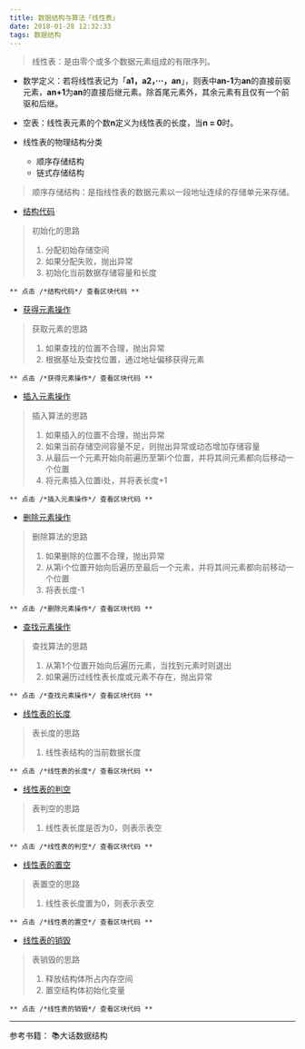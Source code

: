 ```yaml
---
title: 数据结构与算法「线性表」
date: 2018-01-28 12:32:33
tags: 数据结构
---
```


> 线性表：是由零个或多个数据元素组成的有限序列。
* 数学定义：若将线性表记为「**a1，a2，···，an**」，则表中**an-1**为**an**的直接前驱元素，**an+1**为**an**的直接后继元素。除首尾元素外，其余元素有且仅有一个前驱和后继。
* 空表：线性表元素的个数**n**定义为线性表的长度，当**n = 0**时。

* 线性表的物理结构分类
	- 顺序存储结构
	- 链式存储结构

> 顺序存储结构：是指线性表的数据元素以一段地址连续的存储单元来存储。

* [结构代码]()
> 初始化的思路
>1. 分配初始存储空间
>2. 如果分配失败，抛出异常
>3. 初始化当前数据存储容量和长度

```objc
** 点击 /*结构代码*/ 查看区块代码 **
```

* [获得元素操作]()
> 获取元素的思路
>1. 如果查找的位置不合理，抛出异常
>2. 根据基址及查找位置，通过地址偏移获得元素

```objc
** 点击 /*获得元素操作*/ 查看区块代码 **
```

* [插入元素操作]()
> 插入算法的思路
>1. 如果插入的位置不合理，抛出异常
>2. 如果当前存储空间容量不足，则抛出异常或动态增加存储容量
>3. 从最后一个元素开始向前遍历至第i个位置，并将其间元素都向后移动一个位置
>4. 将元素插入位置i处，并将表长度+1

```objc
** 点击 /*插入元素操作*/ 查看区块代码 **
```

* [删除元素操作]()
> 删除算法的思路
>1. 如果删除的位置不合理，抛出异常
>2. 从第i个位置开始向后遍历至最后一个元素，并将其间元素都向前移动一个位置
>3. 将表长度-1

```objc
** 点击 /*删除元素操作*/ 查看区块代码 **
```

* [查找元素操作]()
> 查找算法的思路
>1. 从第1个位置开始向后遍历元素，当找到元素时则退出
>2. 如果遍历过线性表长度或元素不存在，抛出异常

```objc
** 点击 /*查找元素操作*/ 查看区块代码 **
```

* [线性表的长度]()
> 表长度的思路
>1. 线性表结构的当前数据长度

```objc
** 点击 /*线性表的长度*/ 查看区块代码 **
```

* [线性表的判空]()
> 表判空的思路
>1. 线性表长度是否为0，则表示表空

```objc
** 点击 /*线性表的判空*/ 查看区块代码 **
```

* [线性表的置空]()
> 表置空的思路
>1. 线性表长度置为0，则表示表空

```objc
** 点击 /*线性表的置空*/ 查看区块代码 **
```

* [线性表的销毁]()
> 表销毁的思路
>1. 释放结构体所占内存空间
>2. 置空结构体初始化变量

```objc
** 点击 /*线性表的销毁*/ 查看区块代码 **
```

 ---

参考书籍：
📚大话数据结构 